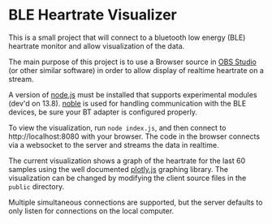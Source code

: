 # BLE Heartrate Visualizer

This is a small project that will connect to a bluetooth low energy (BLE) heartrate monitor and allow visualization of the data.

The main purpose of this project is to use a Browser source in [OBS Studio](https://obsproject.com/) (or other similar software) in order to allow display of realtime heartrate on a stream.

A version of [node.js](https://nodejs.org) must be installed that supports experimental modules (dev'd on 13.8).
[noble](https://www.npmjs.com/package/noble) is used for handling communication with the BLE devices, be sure your BT adapter is configured properly.

To view the visualization, run `node index.js`, and then connect to http://localhost:8080 with your browser.
The code in the browser connects via a websocket to the server and streams the data in realtime.

The current visualization shows a graph of the heartrate for the last 60 samples using the well documented [plotly.js](https://plot.ly/javascript/) graphing library.
The visualization can be changed by modifying the client source files in the `public` directory.

Multiple simultaneous connections are supported, but the server defaults to only listen for connections on the local computer.
